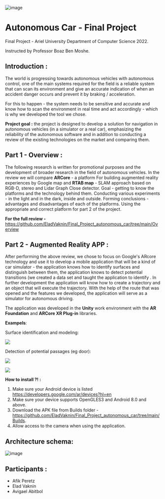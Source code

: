 ![image](https://user-images.githubusercontent.com/74238558/172609265-17383f13-5d36-464a-83c1-19dae344fa73.png)


# Autonomous Car - Final Project
Final Project - Ariel University Department of Computer Science 2022.

 Instructed by Professor Boaz Ben Moshe.
## Introduction :
The world is progressing towards autonomous vehicles with autonomous control, one of the main systems required for the field is a reliable system that can scan its environment and give an accurate indication of when an accident danger occurs and prevent it by braking / acceleration.

For this to happen - the system needs to be sensitive and accurate and know how to scan the environment in real time and act accordingly - which is why we developed the tool we chose. 

**Project goal :** the project is designed to develop a solution for navigation in autonomous vehicles (in a simulator or a real car), emphasizing the reliability of the autonomous software and in addition to conducting a review of the existing technologies on the market and comparing them.


## Part 1 - Overview : 
The following research is written for promotional purposes
and the development of broader research in the field of autonomous vehicles.
In the review we will compare **ARCore** - a platform
For building augmented reality experiences by Google map and **RTAB map** - SLAM approach based on RGB-D, stereo and Lidar Graph
Close detector.
Goal - getting to know the platforms and the technology behind them.
Conducting various experiments - in the light and in the dark, inside and outside.
Forming conclusions - advantages and disadvantages of each of the platforms.
Using the appropriate and correct platform for part 2 of the project.

**For the full review -** https://github.com/EladVaknin/Final_Project_autonomous_car/tree/main/Overview






## Part 2 - Augmented Reality APP :

After performing the above review, we chose to focus on Google's ARcore technology and use it to develop a mobile application that will be a kind of car simulator - the application knows how to identify surfaces and distinguish between them, the application knows to detect potential transitions (we created a data set and taught the application to identify .
In further development the application will know how to create a trajectory and an object that will execute the trajectory.
With the help of the route that was opened and the features we developed, the application will serve as a simulator for autonomous driving.

The application was developed in the **Unity** work environment with the **AR Foundation** and **ARCore XR Plug-in** libraries.

**Exampels**:

Surface identification and modeling: 


![](https://github.com/EladVaknin/Final_Project_autonomous_car/blob/main/gifs/sarface.gif)

Detection of potential passages (eg door):


![](https://github.com/EladVaknin/Final_Project_autonomous_car/blob/main/gifs/miklat.gif)


![](https://github.com/EladVaknin/Final_Project_autonomous_car/blob/main/gifs/labarydoor.gif)






 


**How to install ?! :**
1. Make sure your Android device is listed https://developers.google.com/ar/devices?hl=en
2. Make sure your device supports OpenGLES3 and Android 8.0 and above.
3. Download the APK file from Builds folder - https://github.com/EladVaknin/Final_Project_autonomous_car/tree/main/Builds.
4. Allow access to the camera when using the application.


## Architecture schema:
![image](https://user-images.githubusercontent.com/74238558/172565370-33c727ce-bc73-41a3-8397-90f58447a97f.png)


## Participants : 
- Afik Peretz
- Elad Vaknin
- Avigael Abitbol
